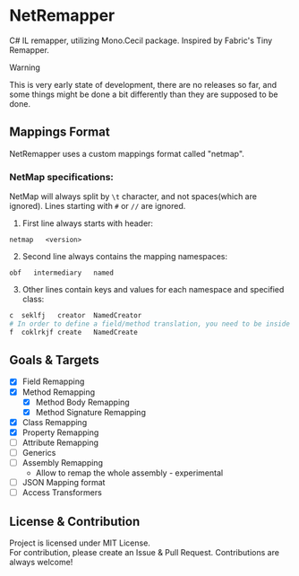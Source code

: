# NetRemapper

C# IL remapper, utilizing Mono.Cecil package.
Inspired by Fabric's Tiny Remapper.

> [!WARNING]
> This is very early state of development, there are no releases so far, and some things might be done a bit differently than they are supposed to be done.

## Mappings Format  

NetRemapper uses a custom mappings format called "netmap".

### NetMap specifications:  

NetMap will always split by `\t` character, and not spaces(which are ignored).
Lines starting with `#` or `//` are ignored.

1) First line always starts with header:
```regex
netmap   <version>
```

2) Second line always contains the mapping namespaces:
```regex
obf   intermediary   named
```

3) Other lines contain keys and values for each namespace and specified class:
```python
c  seklfj   creator  NamedCreator
# In order to define a field/method translation, you need to be inside class definition
f  coklrkjf create   NamedCreate
```  

## Goals & Targets  

- [x] Field Remapping
- [x] Method Remapping
	- [x] Method Body Remapping
	- [x] Method Signature Remapping
- [x] Class Remapping
- [x] Property Remapping
- [ ] Attribute Remapping
- [ ] Generics
- [ ] Assembly Remapping
	- Allow to remap the whole assembly - experimental
- [ ] JSON Mapping format
- [ ] Access Transformers

## License & Contribution  

Project is licensed under MIT License.  
For contribution, please create an Issue & Pull Request. Contributions are always welcome!